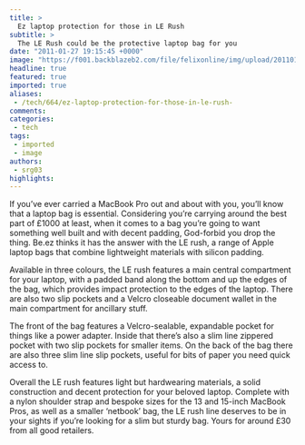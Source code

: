 ```yaml
---
title: >
  Ez laptop protection for those in LE Rush
subtitle: >
  The LE Rush could be the protective laptop bag for you
date: "2011-01-27 19:15:45 +0000"
image: "https://f001.backblazeb2.com/file/felixonline/img/upload/201101271914-ks607-itsatech.jpg"
headline: true
featured: true
imported: true
aliases:
 - /tech/664/ez-laptop-protection-for-those-in-le-rush-
comments:
categories:
 - tech
tags:
 - imported
 - image
authors:
 - srg03
highlights:
---
```


If you’ve ever carried a MacBook Pro out and about with you, you’ll know that a laptop bag is essential. Considering you’re carrying around the best part of £1000 at least, when it comes to a bag you’re going to want something well built and with decent padding, God-forbid you drop the thing. Be.ez thinks it has the answer with the LE rush, a range of Apple laptop bags that combine lightweight materials with silicon padding.

Available in three colours, the LE rush features a main central compartment for your laptop, with a padded band along the bottom and up the edges of the bag, which provides impact protection to the edges of the laptop. There are also two slip pockets and a Velcro closeable document wallet in the main compartment for ancillary stuff.

The front of the bag features a Velcro-sealable, expandable pocket for things like a power adapter. Inside that there’s also a slim line zippered pocket with two slip pockets for smaller items. On the back of the bag there are also three slim line slip pockets, useful for bits of paper you need quick access to.

Overall the LE rush features light but hardwearing materials, a solid construction and decent protection for your beloved laptop. Complete with a nylon shoulder strap and bespoke sizes for the 13 and 15-inch MacBook Pros, as well as a smaller ‘netbook’ bag, the LE rush line deserves to be in your sights if you’re looking for a slim but sturdy bag. Yours for around £30 from all good retailers.
